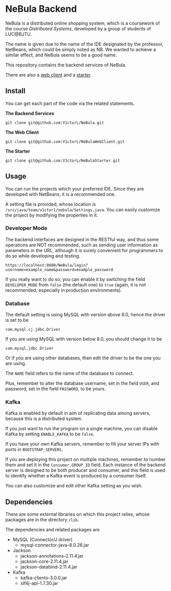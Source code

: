 # NeBula Backend

NeBula is a distributed online shopping system, which is a coursework of the course *Distributed Systems*, developed by a group of students of LUC@BJTU.

The name is given due to the name of the IDE designated by the professor, NetBeans, which could be simply noted as NB. We wanted to achieve a similar effect, and NeBula seems to be a good name.

This repository contains the backend services of NeBula.

There are also a [web client](https://github.com/V1ctorL/NeBulaWebClient) and a [starter](https://github.com/V1ctorL/NeBulaStarter).

## Install

You can get each part of the code via the related statements.

**The Backend Services**

```
git clone git@github.com:V1ctorL/NeBula.git
```

**The Web Client**

```
git clone git@github.com:V1ctorL/NeBulaWebClient.git
```

**The Starter**

```
git clone git@github.com:V1ctorL/NeBulaStarter.git
```

## Usage

You can run the projects which your preferred IDE. Since they are developed with NetBeans, it is a recommended one.

A setting file is provided, whose location is `/src/java/team/v1ctorl/nebula/Settings.java`. You can easily customize the project by modifying the properties in it.

### Developer Mode

The backend interfaces are designed in the RESTful way, and thus some operations are NOT recommended, such as sending user information as parameters in the URL, although it is surely convenient for programmers to do so while developing and testing.

```
https://localhost:8080/NeBula/login?username=example_name&password=example_password
```

If you really want to do so, you can enable it by switching the field `DEVELOPER_MODE` from `false` (the default one) to `true` (again, it is not recommended, especially in production environments).

### Database

The default setting is using MySQL with version above 8.0, hence the driver is set to be

```
com.mysql.cj.jdbc.Driver
```

If you are using MySQL with version below 8.0, you should change it to be

```
com.mysql.jdbc.Driver
```

Or if you are using other databases, then edit the driver to be the one you are using.

The `NAME` field refers to the name of the database to connect.

Plus, remember to alter the database username, set in the field `USER`, and password, set in the field `PASSWORD`, to be yours.

### Kafka

Kafka is enabled by default in aim of replicating data among servers, because this is a distributed system.

If you just want to run the program on a single machine, you can disable Kafka by setting `ENABLE_KAFKA` to be `false`.

If you have your own Kafka servers, remember to fill your server IPs with ports in `BOOTSTRAP_SERVERS`.

If you are deploying this project on multiple machines, remember to number them and set it in the `Consumer.GROUP_ID` field. Each instance of the backend server is designed to be both producer and consumer, and this field is used to identify whether a Kafka event is produced by a consumer itself.

You can also customize and edit other Kafka setting as you wish.

## Dependencies

There are some external libraries on which this project relies, whose packages are in the directory `/lib`.

The dependencies and related packages are

- MySQL (Connector/J driver)
  - mysql-connector-java-8.0.26.jar
- Jackson
  - jackson-annotations-2.11.4.jar
  - jackson-core-2.11.4.jar
  - jackson-databind-2.11.4.jar
- Kafka
  - kafka-clients-3.0.0.jar
  - slf4j-api-1.7.30.jar